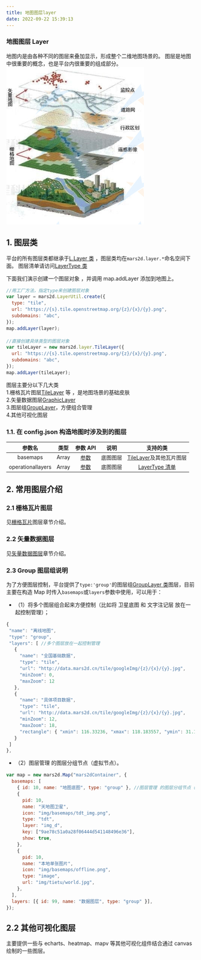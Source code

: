 ```yaml
---
title: 地图图层layer
date: 2022-09-22 15:39:13
---
```


<h3> 地图图层 Layer </h3>

地图内是由各种不同的图层来叠加显示，形成整个二维地图场景的。 图层是地图中很重要的概念，也是平台内很重要的组成部分。<br />
![配置图][1]

## 1. 图层类

平台的所有图层类都继承于[L.Layer 类](http://mars2d.cn/api/leaflet/reference_cn.html#layer) ，图层类均在`mars2d.layer.*`命名空间下面。 图层清单请访问[LayerType 类](http://mars2d.cn/api/global.html#LayerType)

下面我们演示创建一个图层对象 ，并调用 map.addLayer 添加到地图上。

```js
//用工厂方法，指定type来创建图层对象
var layer = mars2d.LayerUtil.create({
  type: "tile",
  url: "https://{s}.tile.openstreetmap.org/{z}/{x}/{y}.png",
  subdomains: "abc",
});
map.addLayer(layer);

//直接创建具体类型的图层对象
var tileLayer = new mars2d.layer.TileLayer({
  url: "https://{s}.tile.openstreetmap.org/{z}/{x}/{y}.png",
  subdomains: "abc",
});
map.addLayer(tileLayer);
```

图层主要分以下几大类 <br /> 1.栅格瓦片图层[TileLayer](http://mars2d.cn/api/TileLayer.html) 等 ，是地图场景的基础皮肤 <br /> 2.矢量数据图层[GraphicLayer](http://mars2d.cn/api/GraphicLayer.html) <br /> 3.图层组[GroupLayer](http://mars2d.cn/api/GroupLayer.html)，方便组合管理<br /> 4.其他可视化图层

### 1.1. 在 config.json 构造地图时涉及到的图层

|      参数名       | 类型  |                       参数 API                        |   说明   |                            支持的类                            |
| :---------------: | :---: | :---------------------------------------------------: | :------: | :------------------------------------------------------------: |
|     basemaps      | Array | [参数](http://mars2d.cn/api/Map.html#.basemapOptions) | 底图图层 | [TileLayer](http://mars2d.cn/api/TileLayer.html)及其他瓦片图层 |
| operationallayers | Array |  [参数](http://mars2d.cn/api/Map.html#.layerOptions)  | 底图图层 |  [LayerType 清单](http://mars2d.cn/api/global.html#LayerType)  |

## 2. 常用图层介绍

### 2.1 栅格瓦片图层

见[栅格瓦片]()图层章节介绍。

### 2.2 矢量数据图层

见[矢量数据图层]()章节介绍。

### 2.3 Group 图层组说明

为了方便图层控制，平台提供了`type:'group'`的图层组[GroupLayer 类](http://mars2d.cn/api/GroupLayer.html)图层，目前主要在构造 Map 时传入`basemaps`或`layers`参数中使用，可以用于：

- （1）将多个图层组合起来方便控制（比如将 卫星底图 和 文字注记层 放在一起控制管理）；

```js
{
 "name": "离线地图",
 "type": "group",
 "layers": [ //多个图层放在一起控制管理
   {
     "name": "全国基础数据",
     "type": "tile",
     "url": "http://data.mars2d.cn/tile/googleImg/{z}/{x}/{y}.jpg",
     "minZoom": 0,
     "maxZoom": 12
   },
   {
     "name": "具体项目数据",
     "type": "tile",
     "url": "http://data.mars2d.cn/tile/googleImg/{z}/{x}/{y}.jpg",
     "minZoom": 12,
     "maxZoom": 18,
     "rectangle": { "xmin": 116.33236, "xmax": 118.183557, "ymin": 31.143784, "ymax": 32.565035 }
   }
 ]
},
```

- （2）图层管理 的图层分组节点（虚拟节点）。

```js
var map = new mars2d.Map("mars2dContainer", {
  basemaps: [
    { id: 10, name: "地图底图", type: "group" }, //图层管理 的图层分组节点（虚拟节点）
    {
      pid: 10,
      name: "天地图卫星",
      icon: "img/basemaps/tdt_img.png",
      type: "tdt",
      layer: "img_d",
      key: ["9ae78c51a0a28f06444d541148496e36"],
      show: true,
    },
    {
      pid: 10,
      name: "本地单张图片",
      icon: "img/basemaps/offline.png",
      type: "image",
      url: "img/tietu/world.jpg",
    },
  ],
  layers: [{ id: 99, name: "数据图层", type: "group" }],
});
```

## 2.2 其他可视化图层

主要提供一些与 echarts、heatmap、mapv 等其他可视化组件结合通过 canvas 绘制的一些图层。

[1]: ../public/image/map-layer.jpg
